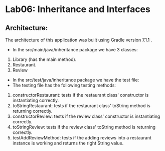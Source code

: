 # Lab06: Inheritance and Interfaces
## Architecture:
The architecture of this application was built using Gradle version 7.1.1 .

* In the src/main/java/inheritance package we have 3 classes:
1. Library (has the main method).
2. Restaurant.
3. Review
* In the src/test/java/inheritance package we have the test file:
* The testing file has the following testing methods:

1. constructorRestaurant: tests if the restaurant class' constructor is instantiating correctly.
2. toStringRestaurant: tests if the restaurant class' toString method is returning correctly.
3. constructorReview: tests if the review class' constructor is instantiating correctly.
4. toStringReview: tests if the review class' toString method is returning correctly.
5. testAddReviewMethod: tests if the adding reviews into a restaurant instance is working and returns the right String value.
